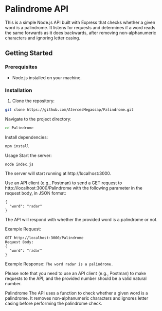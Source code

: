 # Palindrome API

This is a simple Node.js API built with Express that checks whether a given word is a palindrome. It listens for requests and determines if a word reads the same forwards as it does backwards, after removing non-alphanumeric characters and ignoring letter casing.

## Getting Started

### Prerequisites

- Node.js installed on your machine.

### Installation

1. Clone the repository:

```bash
git clone https://github.com/AtercesMegassap/Palindrome.git
```
Navigate to the project directory:
```bash
cd Palindrome
```
Install dependencies:
```bash
npm install
```

Usage
Start the server:
```bash
node index.js
```
The server will start running at http://localhost:3000.

Use an API client (e.g., Postman) to send a GET request to http://localhost:3000/Palindrome with the following parameter in the request body, in JSON format:
```
{
  "word": "radar"
}
```

The API will respond with whether the provided word is a palindrome or not.

Example Request:
```
GET http://localhost:3000/Palindrome
Request Body:
{
  "word": "radar"
}
```
Example Response:
```The word radar is a palindrome.```

Please note that you need to use an API client (e.g., Postman) to make requests to the API, and the provided number should be a valid natural number.

Palindrome
The API uses a function to check whether a given word is a palindrome. It removes non-alphanumeric characters and ignores letter casing before performing the palindrome check.